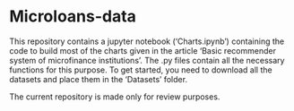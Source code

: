 # Microloans-data

This repository contains a jupyter notebook (‘Charts.ipynb’) containing the code to build most of the charts given in the article ‘Basic recommender system of microfinance institutions’. The .py files contain all the necessary functions for this purpose. To get started, you need to download all the datasets and place them in the ‘Datasets’ folder. 


The current repository is made only for review purposes.
